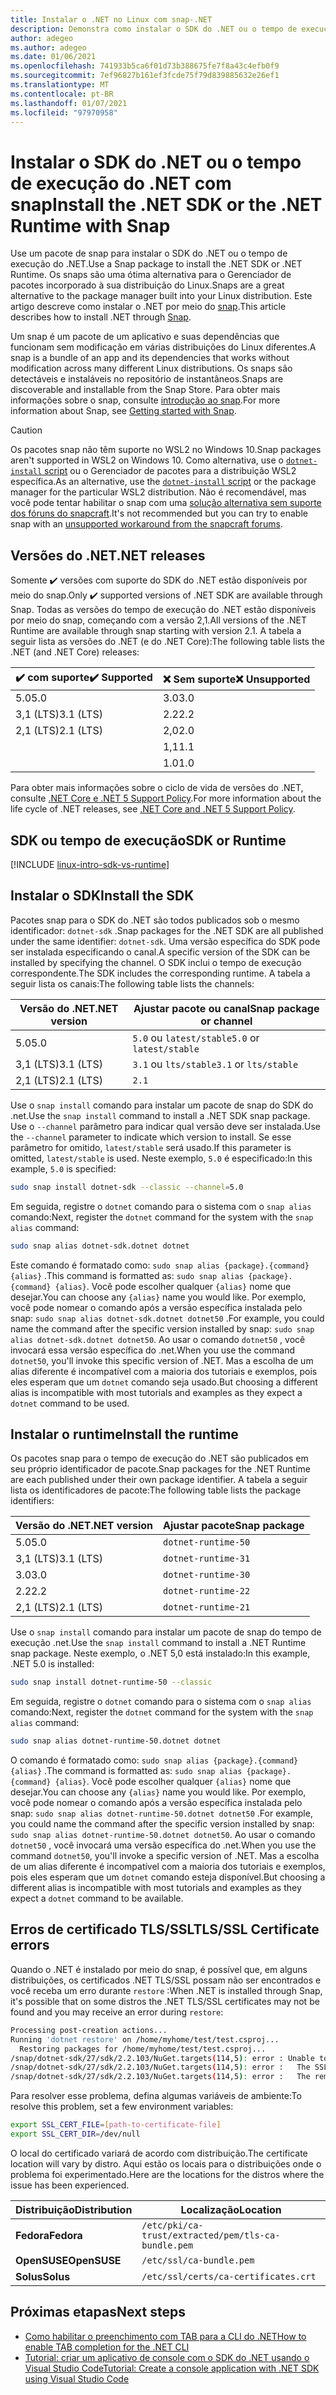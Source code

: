 ```yaml
---
title: Instalar o .NET no Linux com snap-.NET
description: Demonstra como instalar o SDK do .NET ou o tempo de execução do .NET no Linux com o snap.
author: adegeo
ms.author: adegeo
ms.date: 01/06/2021
ms.openlocfilehash: 741933b5ca6f01d73b388675fe7f8a43c4efb0f9
ms.sourcegitcommit: 7ef96827b161ef3fcde75f79d839885632e26ef1
ms.translationtype: MT
ms.contentlocale: pt-BR
ms.lasthandoff: 01/07/2021
ms.locfileid: "97970958"
---
```

# <a name="install-the-net-sdk-or-the-net-runtime-with-snap"></a><span data-ttu-id="13fe1-103">Instalar o SDK do .NET ou o tempo de execução do .NET com snap</span><span class="sxs-lookup"><span data-stu-id="13fe1-103">Install the .NET SDK or the .NET Runtime with Snap</span></span>

<span data-ttu-id="13fe1-104">Use um pacote de snap para instalar o SDK do .NET ou o tempo de execução do .NET.</span><span class="sxs-lookup"><span data-stu-id="13fe1-104">Use a Snap package to install the .NET SDK or .NET Runtime.</span></span> <span data-ttu-id="13fe1-105">Os snaps são uma ótima alternativa para o Gerenciador de pacotes incorporado à sua distribuição do Linux.</span><span class="sxs-lookup"><span data-stu-id="13fe1-105">Snaps are a great alternative to the package manager built into your Linux distribution.</span></span> <span data-ttu-id="13fe1-106">Este artigo descreve como instalar o .NET por meio do [snap](https://snapcraft.io/dotnet-sdk).</span><span class="sxs-lookup"><span data-stu-id="13fe1-106">This article describes how to install .NET through [Snap](https://snapcraft.io/dotnet-sdk).</span></span>

<span data-ttu-id="13fe1-107">Um snap é um pacote de um aplicativo e suas dependências que funcionam sem modificação em várias distribuições do Linux diferentes.</span><span class="sxs-lookup"><span data-stu-id="13fe1-107">A snap is a bundle of an app and its dependencies that works without modification across many different Linux distributions.</span></span> <span data-ttu-id="13fe1-108">Os snaps são detectáveis e instaláveis no repositório de instantâneos.</span><span class="sxs-lookup"><span data-stu-id="13fe1-108">Snaps are discoverable and installable from the Snap Store.</span></span> <span data-ttu-id="13fe1-109">Para obter mais informações sobre o snap, consulte [introdução ao snap](https://snapcraft.io/docs/getting-started).</span><span class="sxs-lookup"><span data-stu-id="13fe1-109">For more information about Snap, see [Getting started with Snap](https://snapcraft.io/docs/getting-started).</span></span>

> [!CAUTION]
> <span data-ttu-id="13fe1-110">Os pacotes snap não têm suporte no WSL2 no Windows 10.</span><span class="sxs-lookup"><span data-stu-id="13fe1-110">Snap packages aren't supported in WSL2 on Windows 10.</span></span> <span data-ttu-id="13fe1-111">Como alternativa, use o [ `dotnet-install` script](linux-scripted-manual.md#scripted-install) ou o Gerenciador de pacotes para a distribuição WSL2 específica.</span><span class="sxs-lookup"><span data-stu-id="13fe1-111">As an alternative, use the [`dotnet-install` script](linux-scripted-manual.md#scripted-install) or the package manager for the particular WSL2 distribution.</span></span> <span data-ttu-id="13fe1-112">Não é recomendável, mas você pode tentar habilitar o snap com uma [solução alternativa sem suporte dos fóruns do snapcraft](https://forum.snapcraft.io/t/running-snaps-on-wsl2-insiders-only-for-now/13033).</span><span class="sxs-lookup"><span data-stu-id="13fe1-112">It's not recommended but you can try to enable snap with an [unsupported workaround from the snapcraft forums](https://forum.snapcraft.io/t/running-snaps-on-wsl2-insiders-only-for-now/13033).</span></span>

## <a name="net-releases"></a><span data-ttu-id="13fe1-113">Versões do .NET</span><span class="sxs-lookup"><span data-stu-id="13fe1-113">.NET releases</span></span>

<span data-ttu-id="13fe1-114">Somente ✔️ versões com suporte do SDK do .NET estão disponíveis por meio do snap.</span><span class="sxs-lookup"><span data-stu-id="13fe1-114">Only ✔️ supported versions of .NET SDK are available through Snap.</span></span> <span data-ttu-id="13fe1-115">Todas as versões do tempo de execução do .NET estão disponíveis por meio do snap, começando com a versão 2,1.</span><span class="sxs-lookup"><span data-stu-id="13fe1-115">All versions of the .NET Runtime are available through snap starting with version 2.1.</span></span> <span data-ttu-id="13fe1-116">A tabela a seguir lista as versões do .NET (e do .NET Core):</span><span class="sxs-lookup"><span data-stu-id="13fe1-116">The following table lists the .NET (and .NET Core) releases:</span></span>

| <span data-ttu-id="13fe1-117">✔️ com suporte</span><span class="sxs-lookup"><span data-stu-id="13fe1-117">✔️ Supported</span></span> | <span data-ttu-id="13fe1-118">❌ Sem suporte</span><span class="sxs-lookup"><span data-stu-id="13fe1-118">❌ Unsupported</span></span> |
|-------------|---------------|
| <span data-ttu-id="13fe1-119">5.0</span><span class="sxs-lookup"><span data-stu-id="13fe1-119">5.0</span></span>         | <span data-ttu-id="13fe1-120">3.0</span><span class="sxs-lookup"><span data-stu-id="13fe1-120">3.0</span></span>           |
| <span data-ttu-id="13fe1-121">3,1 (LTS)</span><span class="sxs-lookup"><span data-stu-id="13fe1-121">3.1 (LTS)</span></span>   | <span data-ttu-id="13fe1-122">2.2</span><span class="sxs-lookup"><span data-stu-id="13fe1-122">2.2</span></span>           |
| <span data-ttu-id="13fe1-123">2,1 (LTS)</span><span class="sxs-lookup"><span data-stu-id="13fe1-123">2.1 (LTS)</span></span>   | <span data-ttu-id="13fe1-124">2,0</span><span class="sxs-lookup"><span data-stu-id="13fe1-124">2.0</span></span>           |
|             | <span data-ttu-id="13fe1-125">1,1</span><span class="sxs-lookup"><span data-stu-id="13fe1-125">1.1</span></span>           |
|             | <span data-ttu-id="13fe1-126">1.0</span><span class="sxs-lookup"><span data-stu-id="13fe1-126">1.0</span></span>           |

<span data-ttu-id="13fe1-127">Para obter mais informações sobre o ciclo de vida de versões do .NET, consulte [.NET Core e .NET 5 Support Policy](https://dotnet.microsoft.com/platform/support/policy/dotnet-core).</span><span class="sxs-lookup"><span data-stu-id="13fe1-127">For more information about the life cycle of .NET releases, see [.NET Core and .NET 5 Support Policy](https://dotnet.microsoft.com/platform/support/policy/dotnet-core).</span></span>

## <a name="sdk-or-runtime"></a><span data-ttu-id="13fe1-128">SDK ou tempo de execução</span><span class="sxs-lookup"><span data-stu-id="13fe1-128">SDK or Runtime</span></span>

[!INCLUDE [linux-intro-sdk-vs-runtime](includes/linux-intro-sdk-vs-runtime.md)]

## <a name="install-the-sdk"></a><span data-ttu-id="13fe1-129">Instalar o SDK</span><span class="sxs-lookup"><span data-stu-id="13fe1-129">Install the SDK</span></span>

<span data-ttu-id="13fe1-130">Pacotes snap para o SDK do .NET são todos publicados sob o mesmo identificador: `dotnet-sdk` .</span><span class="sxs-lookup"><span data-stu-id="13fe1-130">Snap packages for the .NET SDK are all published under the same identifier: `dotnet-sdk`.</span></span> <span data-ttu-id="13fe1-131">Uma versão específica do SDK pode ser instalada especificando o canal.</span><span class="sxs-lookup"><span data-stu-id="13fe1-131">A specific version of the SDK can be installed by specifying the channel.</span></span> <span data-ttu-id="13fe1-132">O SDK inclui o tempo de execução correspondente.</span><span class="sxs-lookup"><span data-stu-id="13fe1-132">The SDK includes the corresponding runtime.</span></span> <span data-ttu-id="13fe1-133">A tabela a seguir lista os canais:</span><span class="sxs-lookup"><span data-stu-id="13fe1-133">The following table lists the channels:</span></span>

| <span data-ttu-id="13fe1-134">Versão do .NET</span><span class="sxs-lookup"><span data-stu-id="13fe1-134">.NET version</span></span> | <span data-ttu-id="13fe1-135">Ajustar pacote ou canal</span><span class="sxs-lookup"><span data-stu-id="13fe1-135">Snap package or channel</span></span>  |
|--------------|--------------------------|
| <span data-ttu-id="13fe1-136">5.0</span><span class="sxs-lookup"><span data-stu-id="13fe1-136">5.0</span></span>          | <span data-ttu-id="13fe1-137">`5.0` ou `latest/stable`</span><span class="sxs-lookup"><span data-stu-id="13fe1-137">`5.0` or `latest/stable`</span></span> |
| <span data-ttu-id="13fe1-138">3,1 (LTS)</span><span class="sxs-lookup"><span data-stu-id="13fe1-138">3.1 (LTS)</span></span>    | <span data-ttu-id="13fe1-139">`3.1` ou `lts/stable`</span><span class="sxs-lookup"><span data-stu-id="13fe1-139">`3.1` or `lts/stable`</span></span>    |
| <span data-ttu-id="13fe1-140">2,1 (LTS)</span><span class="sxs-lookup"><span data-stu-id="13fe1-140">2.1 (LTS)</span></span>    | `2.1`                    |

<span data-ttu-id="13fe1-141">Use o `snap install` comando para instalar um pacote de snap do SDK do .net.</span><span class="sxs-lookup"><span data-stu-id="13fe1-141">Use the `snap install` command to install a .NET SDK snap package.</span></span> <span data-ttu-id="13fe1-142">Use o `--channel` parâmetro para indicar qual versão deve ser instalada.</span><span class="sxs-lookup"><span data-stu-id="13fe1-142">Use the `--channel` parameter to indicate which version to install.</span></span> <span data-ttu-id="13fe1-143">Se esse parâmetro for omitido, `latest/stable` será usado.</span><span class="sxs-lookup"><span data-stu-id="13fe1-143">If this parameter is omitted, `latest/stable` is used.</span></span> <span data-ttu-id="13fe1-144">Neste exemplo, `5.0` é especificado:</span><span class="sxs-lookup"><span data-stu-id="13fe1-144">In this example, `5.0` is specified:</span></span>

```bash
sudo snap install dotnet-sdk --classic --channel=5.0
```

<span data-ttu-id="13fe1-145">Em seguida, registre o `dotnet` comando para o sistema com o `snap alias` comando:</span><span class="sxs-lookup"><span data-stu-id="13fe1-145">Next, register the `dotnet` command for the system with the `snap alias` command:</span></span>

```bash
sudo snap alias dotnet-sdk.dotnet dotnet
```

<span data-ttu-id="13fe1-146">Este comando é formatado como: `sudo snap alias {package}.{command} {alias}` .</span><span class="sxs-lookup"><span data-stu-id="13fe1-146">This command is formatted as: `sudo snap alias {package}.{command} {alias}`.</span></span> <span data-ttu-id="13fe1-147">Você pode escolher qualquer `{alias}` nome que desejar.</span><span class="sxs-lookup"><span data-stu-id="13fe1-147">You can choose any `{alias}` name you would like.</span></span> <span data-ttu-id="13fe1-148">Por exemplo, você pode nomear o comando após a versão específica instalada pelo snap: `sudo snap alias dotnet-sdk.dotnet dotnet50` .</span><span class="sxs-lookup"><span data-stu-id="13fe1-148">For example, you could name the command after the specific version installed by snap: `sudo snap alias dotnet-sdk.dotnet dotnet50`.</span></span> <span data-ttu-id="13fe1-149">Ao usar o comando `dotnet50` , você invocará essa versão específica do .net.</span><span class="sxs-lookup"><span data-stu-id="13fe1-149">When you use the command `dotnet50`, you'll invoke this specific version of .NET.</span></span> <span data-ttu-id="13fe1-150">Mas a escolha de um alias diferente é incompatível com a maioria dos tutoriais e exemplos, pois eles esperam que um `dotnet` comando seja usado.</span><span class="sxs-lookup"><span data-stu-id="13fe1-150">But choosing a different alias is incompatible with most tutorials and examples as they expect a `dotnet` command to be used.</span></span>

## <a name="install-the-runtime"></a><span data-ttu-id="13fe1-151">Instalar o runtime</span><span class="sxs-lookup"><span data-stu-id="13fe1-151">Install the runtime</span></span>

<span data-ttu-id="13fe1-152">Os pacotes snap para o tempo de execução do .NET são publicados em seu próprio identificador de pacote.</span><span class="sxs-lookup"><span data-stu-id="13fe1-152">Snap packages for the .NET Runtime are each published under their own package identifier.</span></span> <span data-ttu-id="13fe1-153">A tabela a seguir lista os identificadores de pacote:</span><span class="sxs-lookup"><span data-stu-id="13fe1-153">The following table lists the package identifiers:</span></span>

| <span data-ttu-id="13fe1-154">Versão do .NET</span><span class="sxs-lookup"><span data-stu-id="13fe1-154">.NET version</span></span>      | <span data-ttu-id="13fe1-155">Ajustar pacote</span><span class="sxs-lookup"><span data-stu-id="13fe1-155">Snap package</span></span>        |
|-------------------|---------------------|
| <span data-ttu-id="13fe1-156">5.0</span><span class="sxs-lookup"><span data-stu-id="13fe1-156">5.0</span></span>               | `dotnet-runtime-50` |
| <span data-ttu-id="13fe1-157">3,1 (LTS)</span><span class="sxs-lookup"><span data-stu-id="13fe1-157">3.1 (LTS)</span></span>         | `dotnet-runtime-31` |
| <span data-ttu-id="13fe1-158">3.0</span><span class="sxs-lookup"><span data-stu-id="13fe1-158">3.0</span></span>               | `dotnet-runtime-30` |
| <span data-ttu-id="13fe1-159">2.2</span><span class="sxs-lookup"><span data-stu-id="13fe1-159">2.2</span></span>               | `dotnet-runtime-22` |
| <span data-ttu-id="13fe1-160">2,1 (LTS)</span><span class="sxs-lookup"><span data-stu-id="13fe1-160">2.1 (LTS)</span></span>         | `dotnet-runtime-21` |

<span data-ttu-id="13fe1-161">Use o `snap install` comando para instalar um pacote de snap do tempo de execução .net.</span><span class="sxs-lookup"><span data-stu-id="13fe1-161">Use the `snap install` command to install a .NET Runtime snap package.</span></span> <span data-ttu-id="13fe1-162">Neste exemplo, o .NET 5,0 está instalado:</span><span class="sxs-lookup"><span data-stu-id="13fe1-162">In this example, .NET 5.0 is installed:</span></span>

```bash
sudo snap install dotnet-runtime-50 --classic
```

<span data-ttu-id="13fe1-163">Em seguida, registre o `dotnet` comando para o sistema com o `snap alias` comando:</span><span class="sxs-lookup"><span data-stu-id="13fe1-163">Next, register the `dotnet` command for the system with the `snap alias` command:</span></span>

```bash
sudo snap alias dotnet-runtime-50.dotnet dotnet
```

<span data-ttu-id="13fe1-164">O comando é formatado como: `sudo snap alias {package}.{command} {alias}` .</span><span class="sxs-lookup"><span data-stu-id="13fe1-164">The command is formatted as: `sudo snap alias {package}.{command} {alias}`.</span></span> <span data-ttu-id="13fe1-165">Você pode escolher qualquer `{alias}` nome que desejar.</span><span class="sxs-lookup"><span data-stu-id="13fe1-165">You can choose any `{alias}` name you would like.</span></span> <span data-ttu-id="13fe1-166">Por exemplo, você pode nomear o comando após a versão específica instalada pelo snap: `sudo snap alias dotnet-runtime-50.dotnet dotnet50` .</span><span class="sxs-lookup"><span data-stu-id="13fe1-166">For example, you could name the command after the specific version installed by snap: `sudo snap alias dotnet-runtime-50.dotnet dotnet50`.</span></span> <span data-ttu-id="13fe1-167">Ao usar o comando `dotnet50` , você invocará uma versão específica do .net.</span><span class="sxs-lookup"><span data-stu-id="13fe1-167">When you use the command `dotnet50`, you'll invoke a specific version of .NET.</span></span> <span data-ttu-id="13fe1-168">Mas a escolha de um alias diferente é incompatível com a maioria dos tutoriais e exemplos, pois eles esperam que um `dotnet` comando esteja disponível.</span><span class="sxs-lookup"><span data-stu-id="13fe1-168">But choosing a different alias is incompatible with most tutorials and examples as they expect a `dotnet` command to be available.</span></span>

## <a name="tlsssl-certificate-errors"></a><span data-ttu-id="13fe1-169">Erros de certificado TLS/SSL</span><span class="sxs-lookup"><span data-stu-id="13fe1-169">TLS/SSL Certificate errors</span></span>

<span data-ttu-id="13fe1-170">Quando o .NET é instalado por meio do snap, é possível que, em alguns distribuições, os certificados .NET TLS/SSL possam não ser encontrados e você receba um erro durante `restore` :</span><span class="sxs-lookup"><span data-stu-id="13fe1-170">When .NET is installed through Snap, it's possible that on some distros the .NET TLS/SSL certificates may not be found and you may receive an error during `restore`:</span></span>

```bash
Processing post-creation actions...
Running 'dotnet restore' on /home/myhome/test/test.csproj...
  Restoring packages for /home/myhome/test/test.csproj...
/snap/dotnet-sdk/27/sdk/2.2.103/NuGet.targets(114,5): error : Unable to load the service index for source https://api.nuget.org/v3/index.json. [/home/myhome/test/test.csproj]
/snap/dotnet-sdk/27/sdk/2.2.103/NuGet.targets(114,5): error :   The SSL connection could not be established, see inner exception. [/home/myhome/test/test.csproj]
/snap/dotnet-sdk/27/sdk/2.2.103/NuGet.targets(114,5): error :   The remote certificate is invalid according to the validation procedure. [/home/myhome/test/test.csproj]
```

<span data-ttu-id="13fe1-171">Para resolver esse problema, defina algumas variáveis de ambiente:</span><span class="sxs-lookup"><span data-stu-id="13fe1-171">To resolve this problem, set a few environment variables:</span></span>

```bash
export SSL_CERT_FILE=[path-to-certificate-file]
export SSL_CERT_DIR=/dev/null
```

<span data-ttu-id="13fe1-172">O local do certificado variará de acordo com distribuição.</span><span class="sxs-lookup"><span data-stu-id="13fe1-172">The certificate location will vary by distro.</span></span> <span data-ttu-id="13fe1-173">Aqui estão os locais para o distribuições onde o problema foi experimentado.</span><span class="sxs-lookup"><span data-stu-id="13fe1-173">Here are the locations for the distros where the issue has been experienced.</span></span>

| <span data-ttu-id="13fe1-174">Distribuição</span><span class="sxs-lookup"><span data-stu-id="13fe1-174">Distribution</span></span> | <span data-ttu-id="13fe1-175">Localização</span><span class="sxs-lookup"><span data-stu-id="13fe1-175">Location</span></span>                                            |
|--------------|-----------------------------------------------------|
| <span data-ttu-id="13fe1-176">**Fedora**</span><span class="sxs-lookup"><span data-stu-id="13fe1-176">**Fedora**</span></span>   | `/etc/pki/ca-trust/extracted/pem/tls-ca-bundle.pem` |
| <span data-ttu-id="13fe1-177">**OpenSUSE**</span><span class="sxs-lookup"><span data-stu-id="13fe1-177">**OpenSUSE**</span></span> | `/etc/ssl/ca-bundle.pem`                            |
| <span data-ttu-id="13fe1-178">**Solus**</span><span class="sxs-lookup"><span data-stu-id="13fe1-178">**Solus**</span></span>    | `/etc/ssl/certs/ca-certificates.crt`                |

## <a name="next-steps"></a><span data-ttu-id="13fe1-179">Próximas etapas</span><span class="sxs-lookup"><span data-stu-id="13fe1-179">Next steps</span></span>

- [<span data-ttu-id="13fe1-180">Como habilitar o preenchimento com TAB para a CLI do .NET</span><span class="sxs-lookup"><span data-stu-id="13fe1-180">How to enable TAB completion for the .NET CLI</span></span>](../tools/enable-tab-autocomplete.md)
- [<span data-ttu-id="13fe1-181">Tutorial: criar um aplicativo de console com o SDK do .NET usando o Visual Studio Code</span><span class="sxs-lookup"><span data-stu-id="13fe1-181">Tutorial: Create a console application with .NET SDK using Visual Studio Code</span></span>](../tutorials/with-visual-studio-code.md)

